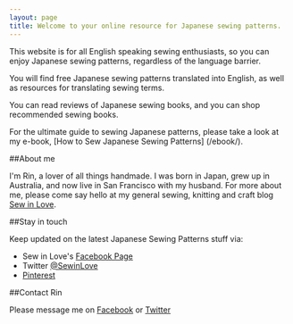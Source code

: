 ```yaml
---
layout: page
title: Welcome to your online resource for Japanese sewing patterns.
---
```


This website is for all English speaking sewing enthusiasts, so you can enjoy Japanese sewing patterns, regardless of the language
barrier.

You will find free Japanese sewing patterns translated into English, as well as resources for translating sewing terms.

You can read reviews of Japanese sewing books, and you can shop recommended sewing books.

For the ultimate guide to sewing Japanese patterns, please take a look at my e-book, [How to Sew Japanese Sewing Patterns]
(/ebook/).

##About me

I'm Rin, a lover of all things handmade. I was born in Japan, grew up in Australia, and now live in San Francisco with my husband.
For more about me, please come say hello at my general sewing, knitting and craft blog
[Sew in Love](http://www.sewinlove.com.au/?utm_source=JSP&utm_medium=about&utm_campaign=link).

##Stay in touch

Keep updated on the latest Japanese Sewing Patterns stuff via:

+ Sew in Love's [Facebook Page](https://www.facebook.com/SewinLoveBlog)
+ Twitter [@SewinLove](https://twitter.com/SewinLove)
+ [Pinterest](http://www.pinterest.com/sewinloveblog/)

##Contact Rin

Please message me on [Facebook](https://www.facebook.com/SewinLoveBlog) or [Twitter](https://twitter.com/SewinLove)